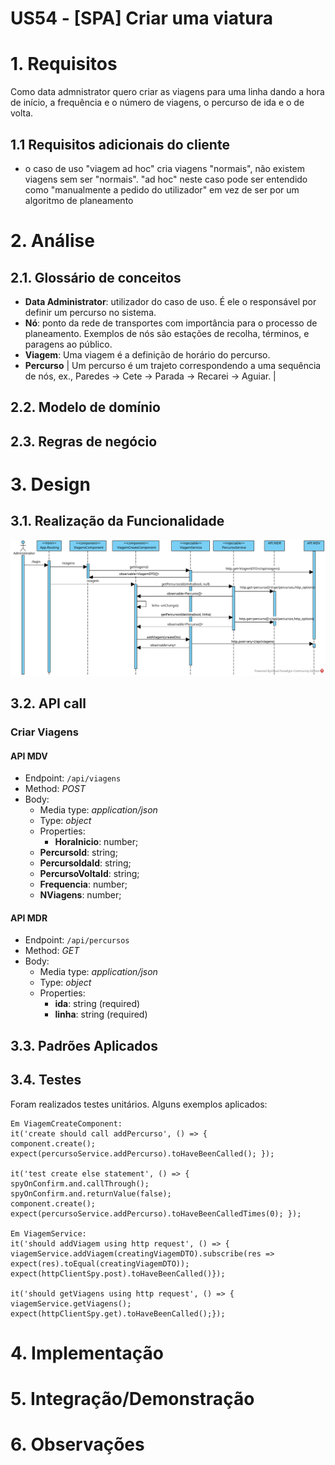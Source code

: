 **US54 - [SPA] Criar uma viatura**
=======================================

# 1. Requisitos

Como data admnistrator quero criar as viagens para uma linha dando a hora de início, a frequência e o número de viagens, o percurso de ida e o de volta.

## 1.1 Requisitos adicionais do cliente

* o caso de uso "viagem ad hoc" cria viagens "normais", não existem viagens sem ser "normais". "ad hoc" neste caso pode ser entendido como "manualmente a pedido do utilizador" em vez de ser por um algoritmo de planeamento

# 2. Análise



## 2.1. Glossário de conceitos

* **Data Administrator**: utilizador do caso de uso. É ele o responsável por definir um percurso no sistema.
* **Nó**: ponto da rede de transportes com importância para o processo de planeamento. Exemplos de nós são estações de recolha, términos, e paragens ao público.
* **Viagem**: Uma viagem é a definição de horário do percurso.
* **Percurso** | Um percurso é um trajeto correspondendo a uma sequência de nós, ex., Paredes -> Cete -> Parada -> Recarei -> Aguiar. |

## 2.2. Modelo de domínio



## 2.3. Regras de negócio


# 3. Design

## 3.1. Realização da Funcionalidade

![Diagrama de Sequência - Criar Viagens](US54_SD.svg "Diagrama de Sequência - Criar Viagens")

## 3.2. API call

### Criar Viagens

#### API MDV
* Endpoint:	`/api/viagens`
* Method: *POST*
* Body:
	* Media type: *application/json*
	* Type: *object*
	* Properties:
		* **HoraInicio**: number;
    * **PercursoId**: string;
    * **PercursoIdaId**: string;
    * **PercursoVoltaId**: string;
    * **Frequencia**: number;
    * **NViagens**: number;


#### API MDR
* Endpoint:	`/api/percursos`
* Method: *GET*
* Body:
	* Media type: *application/json*
	* Type: *object*
	* Properties:
		* **ida**: string (required)
		* **linha**: string (required)
	

## 3.3. Padrões Aplicados


## 3.4. Testes
Foram realizados testes unitários. Alguns exemplos aplicados:

	Em ViagemCreateComponent:
	it('create should call addPercurso', () => {
    component.create();
    expect(percursoService.addPercurso).toHaveBeenCalled(); }); 
		
	it('test create else statement', () => {
	spyOnConfirm.and.callThrough();
    spyOnConfirm.and.returnValue(false);
    component.create();
    expect(percursoService.addPercurso).toHaveBeenCalledTimes(0); });

	Em ViagemService:
	it('should addViagem using http request', () => {
    viagemService.addViagem(creatingViagemDTO).subscribe(res => expect(res).toEqual(creatingViagemDTO));
    expect(httpClientSpy.post).toHaveBeenCalled()});

	it('should getViagens using http request', () => {
    viagemService.getViagens();
    expect(httpClientSpy.get).toHaveBeenCalled();});


# 4. Implementação


# 5. Integração/Demonstração



# 6. Observações
